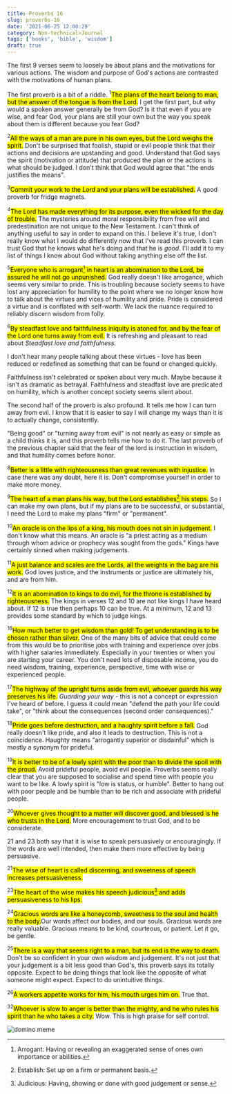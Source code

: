 ```yaml
---
title: Proverbs 16
slug: proverbs-16
date: '2021-06-25 12:00:29'
category: Non-technical>Journal
tags: ['books', 'bible', 'wisdom']
draft: true
---
```


The first 9 verses seem to loosely be about plans and the motivations for
various actions. The wisdom and purpose of God's actions are contrasted with the
motivations of human plans.

The first proverb is a bit of a riddle. $^{1}$<mark>The plans of the heart
belong to man, but the answer of the tongue is from the Lord.</mark> I get the
first part, but why would a spoken answer generally be from God? Is it that even
if you are wise, and fear God, your plans are still your own but the way you
speak about them is different because you fear God?

$^{2}$<mark>All the ways of a man are pure in his own eyes, but the Lord weighs
the spirit.</mark> Don't be surprised that foolish, stupid or evil people think
that their actions and decisions are upstanding and good. Understand that God
says the spirit (motivation or attitude) that produced the plan or the actions
is what should be judged. I don't think that God would agree that "the ends
justifies the means".

$^{3}$<mark>Commit your work to the Lord and your plans will be
established.</mark> A good proverb for fridge magnets.

$^{4}$<mark>The Lord has made everything for its purpose, even the wicked for
the day of trouble.</mark> The mysteries around moral responsibility from
free will and predestination are not unique to the New Testament. I can't think
of anything useful to say in order to expand on this. I believe it's true, I
don't really know what I would do differently now that I've read this proverb. I
can trust God that he knows what he's doing and that he is _good_. I'll add it
to my list of things I know about God without taking anything else off the list.

$^{5}$<mark>Everyone who is arrogant[^1] in heart is an
abomination to the Lord, be assured he will not go unpunished.</mark> God really
doesn't like arrogance, which seems very similar to pride. This is troubling
because society seems to have lost any appreciation for humility to the point
where we no longer know how to talk about the virtues and vices of humility and
pride. Pride is considered a virtue and is conflated with self-worth. We lack
the nuance required to reliably discern wisdom from folly.

$^{6}$<mark>By steadfast love and faithfulness iniquity is atoned for, and by
the fear of the Lord one turns away from evil.</mark> It is refreshing and
pleasant to read about _Steadfast love and faithfulness_.

I don't hear many people talking about these virtues - love has been reduced or
redefined as something that can be found or changed quickly.

Faithfulness isn't celebrated or spoken about very much. Maybe because it isn't
as dramatic as betrayal. Faithfulness and steadfast love are predicated on
humility, which is another concept society seems silent about.

The second half of the proverb is also profound. It tells me how I can turn away
from evil. I know that it is easier to say I will change my ways than it is to
actually change, consistently.

"Being good" or "turning away from evil" is not nearly as easy or simple as a
child thinks it is, and this proverb tells me how to do it. The last proverb of
the previous chapter said that the fear of the lord is instruction in wisdom,
and that humility comes before honor.

$^{8}$<mark>Better is a little with righteousness than great revenues with
injustice.</mark> In case there was any doubt, here it is. Don't compromise
yourself in order to make more money.

$^{9}$<mark>The heart of a man plans his way, but the Lord
establishes[^2] his
steps.</mark> So I can make my own plans, but if my plans are to be successful,
or substantial, I need the Lord to make my plans "firm" or "permanent".

$^{10}$<mark>An oracle is on the lips of a king, his mouth does not sin in
judgement.</mark> I don't know what this means. An oracle is "a priest acting as
a medium through whom advice or prophecy was sought from the gods." Kings have
certainly sinned when making judgements.

$^{11}$<mark>A just balance and scales are the Lords, all the weights in the bag
are his work.</mark> God loves justice, and the instruments or justice are
ultimately his, and are from him.

$^{12}$<mark>It is an abomination to kings to do evil, for the throne is
established by righteousness.</mark> The kings in verses 12 and 10 are not like
kings I have heard about. If 12 is true then perhaps 10 can be true. At a
minimum, 12 and 13 provides some standard by which to judge kings.

$^{16}$<mark>How much better to get wisdom than gold! To get understanding is to
be chosen rather than silver.</mark> One of the many bits of advice that could
come from this would be to prioritise jobs with training and experience over jobs with
higher salaries immediately. Especially in your twenties or when you are
starting your career. You don't need lots of disposable income, you do need
wisdom, training, experience, perspective, time with wise or experienced people.

$^{17}$<mark>The highway of the upright turns aside from evil, whoever guards
his way preserves his life.</mark> _Guarding your way_ - this is not a concept
or expression I've heard of before. I guess it could mean "defend the path your
life could take", or "think about the consequences (second order consequences)."

$^{18}$<mark>Pride goes before destruction, and a haughty spirit before a
fall.</mark> God really doesn't like pride, and also it leads to destruction.
This is not a coincidence. Haughty means "arrogantly superior or disdainful"
which is mostly a synonym for prideful.

$^{19}$<mark>It is better to be of a lowly spirit with the poor than to divide
the spoil with the proud.</mark> Avoid prideful people, avoid evil people.
Proverbs seems really clear that you are supposed to socialise and spend time
with people you want to be like. A lowly spirit is "low is status, or humble".
Better to hang out with poor people and be humble than to be rich and associate
with prideful people.

$^{20}$<mark>Whoever gives thought to a matter will discover good, and blessed
is he who trusts in the Lord.</mark> More encouragement to trust God, and to be
considerate.

21 and 23 both say that it is wise to speak persuasively or encouragingly. If
the words are well intended, then make them more effective by being
persuasive.

$^{21}$<mark>The wise of heart is called discerning, and sweetness of speech
increases persuasiveness.</mark>

$^{23}$<mark>The heart of the wise makes his speech judicious[^3] and adds
persuasiveness to his lips.</mark>

$^{24}$<mark>Gracious words are like a honeycomb, sweetness to the soul and
health to the body.</mark>Our words affect our bodies, and our souls. Gracious
words are really valuable. Gracious means to be kind, courteous, or patient. Let
it go, be gentle.

$^{25}$<mark>There is a way that seems right to a man, but its end is the way to
death.</mark> Don't be so confident in your own wisdom and judgement. It's not
just that your judgement is a bit less good than God's, this proverb says its
totally opposite. Expect to be doing things that look like the opposite of what
someone might expect. Expect to do unintuitive things.

$^{26}$<mark>A workers appetite works for him, his mouth urges him on.</mark>
True that.

$^{32}$<mark>Whoever is slow to anger is better than the mighty, and he who
rules his spirit than he who takes a city.</mark> Wow. This is high praise for
self control.

![domino meme](/static/images/proverbs/domino-meme.jpg)

[^1]: Arrogant: Having or revealing an exaggerated sense of ones own importance or abilities.
[^2]: Establish: Set up on a firm or permanent basis.
[^3]: Judicious: Having, showing or done with good judgement or sense.
